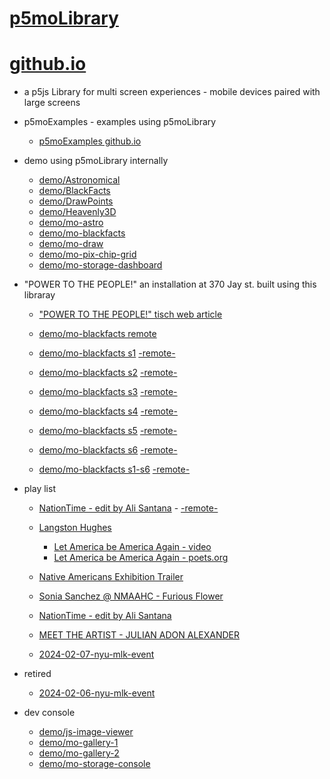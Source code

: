 # [p5moLibrary](https://github.com/molab-itp/p5moLibrary)

# [github.io](https://molab-itp.github.io/p5moLibrary/src?v=62)

- a p5js Library for multi screen experiences - mobile devices paired with large screens

- p5moExamples - examples using p5moLibrary

  - [ p5moExamples github.io ](https://molab-itp.github.io/p5moExamples)

- demo using p5moLibrary internally

  - [demo/Astronomical](demo/Astronomical?v=62)
  - [demo/BlackFacts](demo/BlackFacts?v=62)
  - [demo/DrawPoints](demo/DrawPoints?v=62)
  - [demo/Heavenly3D](demo/Heavenly3D?v=62)
  - [demo/mo-astro](demo/mo-astro?v=62)
  - [demo/mo-blackfacts](demo/mo-blackfacts?v=62)
  - [demo/mo-draw](demo/mo-draw?v=62)
  - [demo/mo-pix-chip-grid](demo/mo-pix-chip-grid?v=62)
  - [demo/mo-storage-dashboard](demo/mo-storage-dashboard?v=62)

- "POWER TO THE PEOPLE!" an installation at 370 Jay st. built using this libraray

  - ["POWER TO THE PEOPLE!" tisch web article](https://tisch.nyu.edu/itp/news/spring-2024/community-facing-interactive-installations-on-the-ground-floor-o)

  - [demo/mo-blackfacts remote](demo/mo-blackfacts?v=62)
  - [demo/mo-blackfacts s1](demo/mo-blackfacts?v=62&group=s1&qrcode=mo-blackfacts-qrcode-1.png) [-remote-](demo/mo-blackfacts?v=62&group=s1)
  - [demo/mo-blackfacts s2](demo/mo-blackfacts?v=62&group=s2&qrcode=mo-blackfacts-qrcode-2.png) [-remote-](demo/mo-blackfacts?v=62&group=s2)
  - [demo/mo-blackfacts s3](demo/mo-blackfacts?v=62&group=s3&qrcode=mo-blackfacts-qrcode-3.png) [-remote-](demo/mo-blackfacts?v=62&group=s3)
  - [demo/mo-blackfacts s4](demo/mo-blackfacts?v=62&group=s4&qrcode=mo-blackfacts-qrcode-4.png) [-remote-](demo/mo-blackfacts?v=62&group=s4)
  - [demo/mo-blackfacts s5](demo/mo-blackfacts?v=62&group=s5&qrcode=mo-blackfacts-qrcode-5.png) [-remote-](demo/mo-blackfacts?v=62&group=s5)
  - [demo/mo-blackfacts s6](demo/mo-blackfacts?v=62&group=s6&qrcode=mo-blackfacts-qrcode-6.png) [-remote-](demo/mo-blackfacts?v=62&group=s6)
  - [demo/mo-blackfacts s1-s6](demo/mo-blackfacts?v=62&group=s1,s2,s3,s4,s5,s6&qrcode=mo-blackfacts-qrcode-1-6.png) [-remote-](demo/mo-blackfacts?v=62&group=s1,s2,s3,s4,s5,s6)

- play list

  - [NationTime - edit by Ali Santana](demo/mo-videoplayer/?playlist=-UtKxghWlvY&title=NationTime%20-%20ELUCID%20-%20BETAMAX&qrcode=NationTime.png) - [-remote-](demo/mo-videoplayer/?playlist=-UtKxghWlvY&title=NationTime%20-%20ELUCID%20-%20BETAMAX)

  - [Langston Hughes ](demo/BlackFacts?playlist=XzI3huqpCi4)

    - [Let America be America Again - video](demo/mo-blackfacts?playlist=CFNM8GB_Yp0&title=%E2%98%85)
    - [Let America be America Again - poets.org](https://poets.org/poem/let-america-be-america-again)

  - [Native Americans Exhibition Trailer](demo/BlackFacts?playlist=hpjNGTYvpxw)

  - [Sonia Sanchez @ NMAAHC - Furious Flower](demo/mo-blackfacts?playlist=FNLp8e-cfgk&title=Sonia%20Sanchez)

  - [NationTime - edit by Ali Santana](demo/mo-videoplayer?playlist=-UtKxghWlvY&title=NationTime%20-%20ELUCID%20-%20BETAMAX&qrcode=NationTime.png)

  - [MEET THE ARTIST - JULIAN ADON ALEXANDER](demo/mo-blackfacts?playlist=wk0La_2igws&title=MEET%20THE%20ARTIST%20-%20JULIAN%20ADON%20ALEXANDE%20-%20What%20it%20is&qrcode=JULIAN.png)

  - [2024-02-07-nyu-mlk-event](demo/mo-blackfacts?playlist=lG758MniLYg&qrcode=annoucement-01.png&title=2024-02-07-nyu-mlk-event)

- retired

  - [2024-02-06-nyu-mlk-event](demo/mo-blackfacts?playlist=zbRz5xTaLYI&qrcode=annoucement-01.png&title=2024-02-06-nyu-mlk-event)
  <!-- - [Weapons of White Destruction - TJ](demo/mo-blackfacts?playlist=ob8YQPGJiHY&title=Weapons%20of%20White%20Destruction%20-%20TJ&&qrcode=TJ.png) -->

- dev console

  - [demo/js-image-viewer](demo/js-image-viewer?v=62)
  - [demo/mo-gallery-1](demo/mo-gallery-1?v=62)
  - [demo/mo-gallery-2](demo/mo-gallery-2?v=62)
  - [demo/mo-storage-console](demo/mo-storage-console?v=62)

<!--

- retired
  - [demo/mo-astro-host-0](demo/mo-astro-host-0?v=62)
  - [demo/mo-astro-host-1](demo/mo-astro-host-1?v=62)
  - [demo/mo-astro-remote-0](demo/mo-astro-remote-0?v=62)
  - [demo/mo-astro-remote-1](demo/mo-astro-remote-1?v=62)

  - [demo/mo-blackfacts-host](demo/mo-blackfacts-host?v=62)
  - [demo/mo-blackfacts-remote](demo/mo-blackfacts-remote?v=62)

# https://www.youtube.com/watch?v=hpjNGTYvpxw
# The Land Carries Our Ancestors: Contemporary Art by Native Americans Exhibition Trailer

 -->
